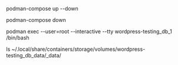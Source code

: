podman-compose up --down

podman-compose down

podman exec --user=root --interactive --tty wordpress-testing_db_1 /bin/bash

ls ~/.local/share/containers/storage/volumes/wordpress-testing_db_data/_data/
